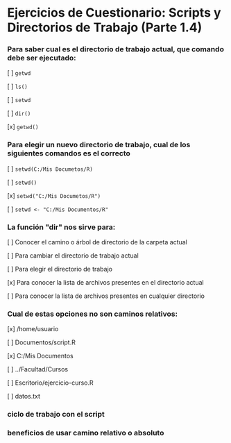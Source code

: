 Ejercicios de Cuestionario: Scripts y Directorios de Trabajo (Parte 1.4)
==========================================================================

### Para saber cual es el directorio de trabajo actual, que comando debe ser ejecutado:

[ ] `getwd`   

[ ] `ls()`

[ ] `setwd`

[ ] `dir()`

[x] `getwd()`
  
### Para elegir un nuevo directorio de trabajo, cual de los siguientes comandos es el correcto

[ ] `setwd(C:/Mis Documetos/R)`

[ ] `setwd()`

[x] `setwd("C:/Mis Documetos/R")`

[ ] `setwd <- "C:/Mis Documentos/R"`

### La función "dir" nos sirve para:

[ ] Conocer el camino o árbol de directorio de la carpeta actual

[ ] Para cambiar el directorio de trabajo actual

[ ] Para elegir el directorio de trabajo

[x] Para conocer la lista de archivos presentes en el directorio actual

[ ] Para conocer la lista de archivos presentes en cualquier directorio

### Cual de estas opciones no son caminos relativos:

[x] /home/usuario

[ ] Documentos/script.R

[x] C:/Mis Documentos

[ ] ../Facultad/Cursos

[ ] Escritorio/ejercicio-curso.R

[ ] datos.txt

### ciclo de trabajo con el script

### beneficios de usar camino relativo o absoluto









